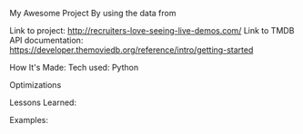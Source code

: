 My Awesome Project
By using the data from 

Link to project: http://recruiters-love-seeing-live-demos.com/
Link to TMDB API documentation: https://developer.themoviedb.org/reference/intro/getting-started


How It's Made:
Tech used: Python

Optimizations


Lessons Learned:


Examples:
